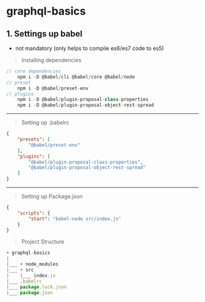 # graphql-basics

## 1.  Settings up babel

- not mandatory (only helps to compile es6/es7 code to es5)

> Installing dependencies

```js
// core dependencies
    npm i -D @babel/cli @babel/core @babel/node
// preset
    npm i -D @babel/preset-env
// plugins
    npm i -D @babel/plugin-proposal-class-properties
    npm i -D @babel/plugin-proposal-object-rest-spread
```

---

> Setting up .babelrc

```json
{
    "presets": [
        "@babel/preset-env"
    ],
    "plugins": [
        "@babel/plugin-proposal-class-properties",
        "@babel/plugin-proposal-object-rest-spread"
    ]
}
```

---

> Setting up Package.json

```json
{
    "scripts": {
        "start": "babel-node src/index.js"
    }
}

```

> Project Structure

```js
+ graphql-basics
|
|___ + node_modules
|___ + src
|    |___ index.js
|___ .babelrc
|___ package.lock.json
|___ package.json

```
